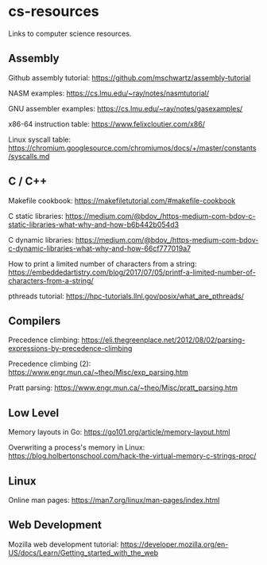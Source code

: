 # cs-resources

Links to computer science resources.

## Assembly

Github assembly tutorial: https://github.com/mschwartz/assembly-tutorial

NASM examples: https://cs.lmu.edu/~ray/notes/nasmtutorial/

GNU assembler examples: https://cs.lmu.edu/~ray/notes/gasexamples/

x86-64 instruction table: https://www.felixcloutier.com/x86/

Linux syscall table: https://chromium.googlesource.com/chromiumos/docs/+/master/constants/syscalls.md

## C / C++

Makefile cookbook: https://makefiletutorial.com/#makefile-cookbook

C static libraries: https://medium.com/@bdov_/https-medium-com-bdov-c-static-libraries-what-why-and-how-b6b442b054d3

C dynamic libraries: https://medium.com/@bdov_/https-medium-com-bdov-c-dynamic-libraries-what-why-and-how-66cf777019a7

How to print a limited number of characters from a string: https://embeddedartistry.com/blog/2017/07/05/printf-a-limited-number-of-characters-from-a-string/

pthreads tutorial: https://hpc-tutorials.llnl.gov/posix/what_are_pthreads/

## Compilers

Precedence climbing: https://eli.thegreenplace.net/2012/08/02/parsing-expressions-by-precedence-climbing

Precedence climbing (2): https://www.engr.mun.ca/~theo/Misc/exp_parsing.htm

Pratt parsing: https://www.engr.mun.ca/~theo/Misc/pratt_parsing.htm

## Low Level

Memory layouts in Go: https://go101.org/article/memory-layout.html

Overwriting a process's memory in Linux: https://blog.holbertonschool.com/hack-the-virtual-memory-c-strings-proc/

## Linux

Online man pages: https://man7.org/linux/man-pages/index.html

## Web Development

Mozilla web development tutorial: https://developer.mozilla.org/en-US/docs/Learn/Getting_started_with_the_web
